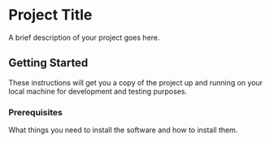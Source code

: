# Project Title

A brief description of your project goes here.

## Getting Started

These instructions will get you a copy of the project up and running on your local machine for development and testing purposes.

### Prerequisites

What things you need to install the software and how to install them.
